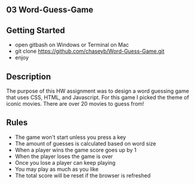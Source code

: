 ## 03 Word-Guess-Game

## Getting Started

* open gitbash on Windows or Terminal on Mac
* git clone https://github.com/chaseyb/Word-Guess-Game.git
* enjoy

## Description

The purpose of this HW assignment was to design a word guessing game that uses CSS, HTML, and Javascript. For this game I picked the theme of iconic movies. There are over 20 movies to guess from!

## Rules 

* The game won't start unless you press a key
* The amount of guesses is calculated based on word size 
* When a player wins the game score goes up by 1
* When the player loses the game is over
* Once you lose a player can keep playing
* You may play as much as you like 
* The total score will be reset if the browser is refreshed 
